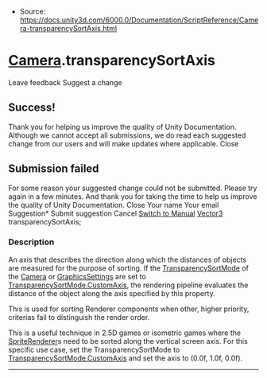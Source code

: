 * Source: https://docs.unity3d.com/6000.0/Documentation/ScriptReference/Camera-transparencySortAxis.html

#  [Camera](https://docs.unity3d.com/6000.0/Documentation/ScriptReference/Camera.html).transparencySortAxis
Leave feedback
Suggest a change
## Success!
Thank you for helping us improve the quality of Unity Documentation. Although we cannot accept all submissions, we do read each suggested change from our users and will make updates where applicable.
Close
## Submission failed
For some reason your suggested change could not be submitted. Please <a>try again</a> in a few minutes. And thank you for taking the time to help us improve the quality of Unity Documentation.
Close
Your name Your email Suggestion* Submit suggestion
Cancel
[Switch to Manual](https://docs.unity3d.com/6000.0/Documentation/Manual/class-Camera.html "Go to Camera Component in the Manual")
[Vector3](https://docs.unity3d.com/6000.0/Documentation/ScriptReference/Vector3.html) transparencySortAxis; 
### Description
An axis that describes the direction along which the distances of objects are measured for the purpose of sorting.
If the [TransparencySortMode](https://docs.unity3d.com/6000.0/Documentation/ScriptReference/TransparencySortMode.html) of the [Camera](https://docs.unity3d.com/6000.0/Documentation/ScriptReference/Camera.html) or [GraphicsSettings](https://docs.unity3d.com/6000.0/Documentation/ScriptReference/Rendering.GraphicsSettings.html) are set to [TransparencySortMode.CustomAxis](https://docs.unity3d.com/6000.0/Documentation/ScriptReference/TransparencySortMode.CustomAxis.html), the rendering pipeline evaluates the distance of the object along the axis specified by this property.  
  
This is used for sorting Renderer components when other, higher priority, criterias fail to distinguish the render order.  
  
This is a useful technique in 2.5D games or isometric games where the [SpriteRenderer](https://docs.unity3d.com/6000.0/Documentation/ScriptReference/SpriteRenderer.html)s need to be sorted along the vertical screen axis. For this specific use case, set the TransparencySortMode to [TransparencySortMode.CustomAxis](https://docs.unity3d.com/6000.0/Documentation/ScriptReference/TransparencySortMode.CustomAxis.html) and set the axis to (0.0f, 1.0f, 0.0f).
* * *
